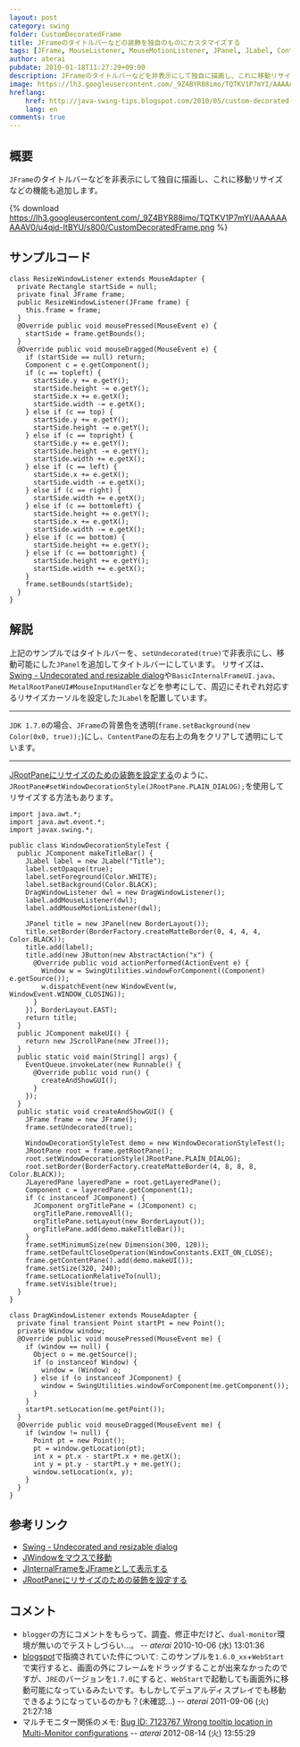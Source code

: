 ```yaml
---
layout: post
category: swing
folder: CustomDecoratedFrame
title: JFrameのタイトルバーなどの装飾を独自のものにカスタマイズする
tags: [JFrame, MouseListener, MouseMotionListener, JPanel, JLabel, ContentPane, Transparent]
author: aterai
pubdate: 2010-01-18T11:27:29+09:00
description: JFrameのタイトルバーなどを非表示にして独自に描画し、これに移動リサイズなどの機能も追加します。
image: https://lh3.googleusercontent.com/_9Z4BYR88imo/TQTKV1P7mYI/AAAAAAAAAV0/u4qjd-ItBYU/s800/CustomDecoratedFrame.png
hreflang:
    href: http://java-swing-tips.blogspot.com/2010/05/custom-decorated-titlebar-jframe.html
    lang: en
comments: true
---
```

## 概要
`JFrame`のタイトルバーなどを非表示にして独自に描画し、これに移動リサイズなどの機能も追加します。

{% download https://lh3.googleusercontent.com/_9Z4BYR88imo/TQTKV1P7mYI/AAAAAAAAAV0/u4qjd-ItBYU/s800/CustomDecoratedFrame.png %}

## サンプルコード
<pre class="prettyprint"><code>class ResizeWindowListener extends MouseAdapter {
  private Rectangle startSide = null;
  private final JFrame frame;
  public ResizeWindowListener(JFrame frame) {
    this.frame = frame;
  }
  @Override public void mousePressed(MouseEvent e) {
    startSide = frame.getBounds();
  }
  @Override public void mouseDragged(MouseEvent e) {
    if (startSide == null) return;
    Component c = e.getComponent();
    if (c == topleft) {
      startSide.y += e.getY();
      startSide.height -= e.getY();
      startSide.x += e.getX();
      startSide.width -= e.getX();
    } else if (c == top) {
      startSide.y += e.getY();
      startSide.height -= e.getY();
    } else if (c == topright) {
      startSide.y += e.getY();
      startSide.height -= e.getY();
      startSide.width += e.getX();
    } else if (c == left) {
      startSide.x += e.getX();
      startSide.width -= e.getX();
    } else if (c == right) {
      startSide.width += e.getX();
    } else if (c == bottomleft) {
      startSide.height += e.getY();
      startSide.x += e.getX();
      startSide.width -= e.getX();
    } else if (c == bottom) {
      startSide.height += e.getY();
    } else if (c == bottomright) {
      startSide.height += e.getY();
      startSide.width += e.getX();
    }
    frame.setBounds(startSide);
  }
}
</code></pre>

## 解説
上記のサンプルではタイトルバーを、`setUndecorated(true)`で非表示にし、移動可能にした`JPanel`を追加してタイトルバーにしています。
リサイズは、[Swing - Undecorated and resizable dialog](https://community.oracle.com/thread/1365156)や`BasicInternalFrameUI.java`、`MetalRootPaneUI#MouseInputHandler`などを参考にして、周辺にそれぞれ対応するリサイズカーソルを設定した`JLabel`を配置しています。

- - - -
`JDK 1.7.0`の場合、`JFrame`の背景色を透明(`frame.setBackground(new Color(0x0, true));`)にし、`ContentPane`の左右上の角をクリアして透明にしています。

- - - -
[JRootPaneにリサイズのための装飾を設定する](http://ateraimemo.com/Swing/WindowDecorationStyle.html)のように、`JRootPane#setWindowDecorationStyle(JRootPane.PLAIN_DIALOG);`を使用してリサイズする方法もあります。

<pre class="prettyprint"><code>import java.awt.*;
import java.awt.event.*;
import javax.swing.*;

public class WindowDecorationStyleTest {
  public JComponent makeTitleBar() {
    JLabel label = new JLabel("Title");
    label.setOpaque(true);
    label.setForeground(Color.WHITE);
    label.setBackground(Color.BLACK);
    DragWindowListener dwl = new DragWindowListener();
    label.addMouseListener(dwl);
    label.addMouseMotionListener(dwl);

    JPanel title = new JPanel(new BorderLayout());
    title.setBorder(BorderFactory.createMatteBorder(0, 4, 4, 4, Color.BLACK));
    title.add(label);
    title.add(new JButton(new AbstractAction("x") {
      @Override public void actionPerformed(ActionEvent e) {
        Window w = SwingUtilities.windowForComponent((Component) e.getSource());
        w.dispatchEvent(new WindowEvent(w, WindowEvent.WINDOW_CLOSING));
      }
    }), BorderLayout.EAST);
    return title;
  }
  public JComponent makeUI() {
    return new JScrollPane(new JTree());
  }
  public static void main(String[] args) {
    EventQueue.invokeLater(new Runnable() {
      @Override public void run() {
        createAndShowGUI();
      }
    });
  }
  public static void createAndShowGUI() {
    JFrame frame = new JFrame();
    frame.setUndecorated(true);

    WindowDecorationStyleTest demo = new WindowDecorationStyleTest();
    JRootPane root = frame.getRootPane();
    root.setWindowDecorationStyle(JRootPane.PLAIN_DIALOG);
    root.setBorder(BorderFactory.createMatteBorder(4, 8, 8, 8, Color.BLACK));
    JLayeredPane layeredPane = root.getLayeredPane();
    Component c = layeredPane.getComponent(1);
    if (c instanceof JComponent) {
      JComponent orgTitlePane = (JComponent) c;
      orgTitlePane.removeAll();
      orgTitlePane.setLayout(new BorderLayout());
      orgTitlePane.add(demo.makeTitleBar());
    }
    frame.setMinimumSize(new Dimension(300, 120));
    frame.setDefaultCloseOperation(WindowConstants.EXIT_ON_CLOSE);
    frame.getContentPane().add(demo.makeUI());
    frame.setSize(320, 240);
    frame.setLocationRelativeTo(null);
    frame.setVisible(true);
  }
}

class DragWindowListener extends MouseAdapter {
  private final transient Point startPt = new Point();
  private Window window;
  @Override public void mousePressed(MouseEvent me) {
    if (window == null) {
      Object o = me.getSource();
      if (o instanceof Window) {
        window = (Window) o;
      } else if (o instanceof JComponent) {
        window = SwingUtilities.windowForComponent(me.getComponent());
      }
    }
    startPt.setLocation(me.getPoint());
  }
  @Override public void mouseDragged(MouseEvent me) {
    if (window != null) {
      Point pt = new Point();
      pt = window.getLocation(pt);
      int x = pt.x - startPt.x + me.getX();
      int y = pt.y - startPt.y + me.getY();
      window.setLocation(x, y);
    }
  }
}
</code></pre>

## 参考リンク
- [Swing - Undecorated and resizable dialog](https://community.oracle.com/thread/1365156)
- [JWindowをマウスで移動](http://ateraimemo.com/Swing/DragWindow.html)
- [JInternalFrameをJFrameとして表示する](http://ateraimemo.com/Swing/InternalFrameTitleBar.html)
- [JRootPaneにリサイズのための装飾を設定する](http://ateraimemo.com/Swing/WindowDecorationStyle.html)

<!-- dummy comment line for breaking list -->

## コメント
- `blogger`の方にコメントをもらって、調査、修正中だけど、`dual-monitor`環境が無いのでテストしづらい…。 -- *aterai* 2010-10-06 (水) 13:01:36
- [blogspot](https://java-swing-tips.blogspot.com/2010/05/custom-decorated-titlebar-jframe.html)で指摘されていた件について: このサンプルを`1.6.0_xx`+`WebStart`で実行すると、画面の外にフレームをドラッグすることが出来なかったのですが、`JRE`のバージョンを`1.7.0`にすると、`WebStart`で起動しても画面外に移動可能になっているみたいです。もしかしてデュアルディスプレイでも移動できるようになっているのかも？(未確認...) -- *aterai* 2011-09-06 (火) 21:27:18
- マルチモニター関係のメモ: [Bug ID: 7123767 Wrong tooltip location in Multi-Monitor configurations](http://bugs.java.com/bugdatabase/view_bug.do?bug_id=7123767) -- *aterai* 2012-08-14 (火) 13:55:29

<!-- dummy comment line for breaking list -->

